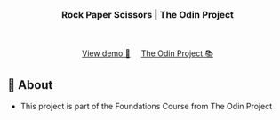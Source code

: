 <br />
<div align="center">
  <!-- <a href="https://adrianogtl.github.io/top-rock-paper-scissors/">
    <img src=".github/logo.png" alt="Logo" width="80" height="80">
  </a> -->

<h3 align="center">Rock Paper Scissors | The Odin Project</h3>

  <p align="center">
    <br />
    <br />
    <a href="https://adrianogtl.github.io/top-rock-paper-scissors/">View demo 👀</a>
    &nbsp;&nbsp;&nbsp;
    <a href="https://www.theodinproject.com/lessons/foundations-rock-paper-scissors#assignment">The Odin Project 📚</a>

  </p>
</div>

## 🎯 About

- This project is part of the Foundations Course from The Odin Project

<!-- ![Screenshot](.github/screenshot.jpg)

## 🚀 Technologies

## ♥️ Acknowledgments -->
